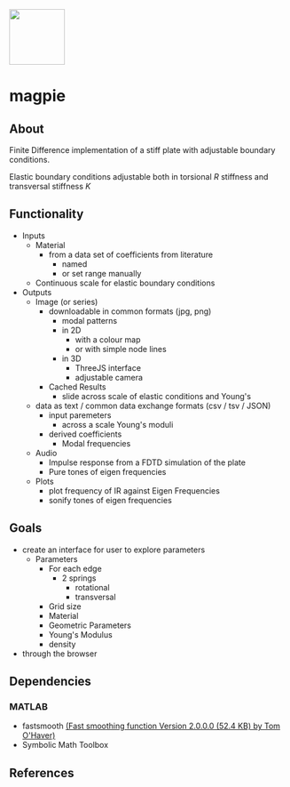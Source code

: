 <img src="https://freesvg.org/img/1574100842sroka7.png" width="100"/>

# magpie 


## About

Finite Difference implementation of a stiff plate with adjustable boundary conditions.

Elastic boundary conditions adjustable both in torsional $R$ stiffness and transversal stiffness $K$

## Functionality

- Inputs
  - Material
    - from a data set of coefficients from literature  
      - named
      - or set range manually
  - Continuous scale for elastic boundary conditions
- Outputs
  - Image (or series)
    - downloadable in common formats (jpg, png)
      - modal patterns
      - in 2D
        - with a colour map
        - or with simple node lines
      - in 3D 
        - ThreeJS interface
        - adjustable camera
    - Cached Results
      - slide across scale of elastic conditions and Young's
  - data as text / common data exchange formats (csv / tsv / JSON)
    - input paremeters
      - across a scale Young's moduli
    - derived coefficients
      - Modal frequencies
  - Audio
    - Impulse response from a FDTD simulation of the plate
    - Pure tones of eigen frequencies
  - Plots
    - plot frequency of IR against Eigen Frequencies
    - sonify tones of eigen frequencies

## Goals

- create an interface for user to explore parameters
  - Parameters
    - For each edge
      - 2 springs
        - rotational
        - transversal
    - Grid size
    - Material
    - Geometric Parameters
    - Young's Modulus
    - density
- through the browser

## Dependencies

### MATLAB

- fastsmooth [(Fast smoothing function Version 2.0.0.0 (52.4 KB) by Tom O'Haver)](https://it.mathworks.com/matlabcentral/fileexchange/19998-fast-smoothing-function)
- Symbolic Math Toolbox

## References

